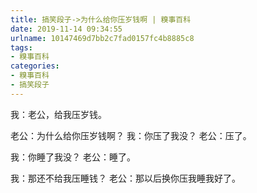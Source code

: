 ```yaml
---
title: 搞笑段子->为什么给你压岁钱啊 | 糗事百科
date: 2019-11-14 09:34:55
urlname: 10147469d7bb2c7fad0157fc4b8885c8
tags: 
- 糗事百科
categories:
- 糗事百科
- 搞笑段子
---
```

我：老公，给我压岁钱。

老公：为什么给你压岁钱啊？ 我：你压了我没？ 老公：压了。

我：你睡了我没？ 老公：睡了。

我：那还不给我压睡钱？ 老公：那以后换你压我睡我好了。


